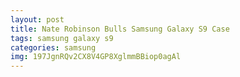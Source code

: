 ```yaml
---
layout: post
title: Nate Robinson Bulls Samsung Galaxy S9 Case
tags: samsung galaxy s9
categories: samsung
img: 197JgnRQv2CX8V4GP8XglmmBBiop0agAl
---
```

